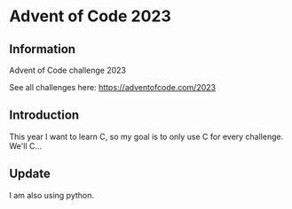 # Advent of Code 2023

## Information

Advent of Code challenge 2023

See all challenges here: https://adventofcode.com/2023

## Introduction

This year I want to learn C, so my goal is to only use C for every challenge. We'll C...

## Update

I am also using python.